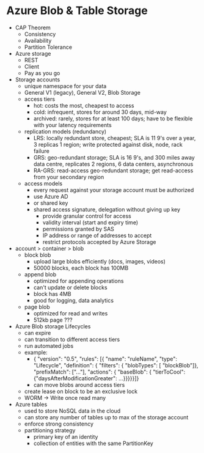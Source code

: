 # Azure Blob & Table Storage

- CAP Theorem
  - Consistency
  - Availability
  - Partition Tolerance
- Azure storage
  - REST
  - Client
  - Pay as you go
- Storage accounts
  - unique namespace for your data
  - General V1 (legacy), General V2, Blob Storage
  - access tiers
    - hot: costs the most, cheapest to access
    - cold: infrequent, stores for around 30 days, mid-way
    - archived: rarely, stores for at least 100 days; have to be flexible with your latency requirements
  - replication models (redundancy)
    - LRS: locally redundant store, cheapest; SLA is 11 9's over a year, 3 replicas 1 region; write protected against disk, node, rack failure
    - GRS: geo-redundant storage; SLA is 16 9's, and 300 miles away data centre, replicates 2 regions, 6 data centers, asynchronous
    - RA-GRS: read-access geo-redundant storage; get read-access from your secondary region
  - access models
    - every request against your storage account must be authorized
    - use Azure AD
    - or shared key
    - shared access signature, delegation without giving up key
      - provide granular control for access
      - validity interval (start and expiry time)
      - permissions granted by SAS
      - IP address or range of addresses to accept
      - restrict protocols accepted by Azure Storage
- account > container > blob 
  - block blob
    - upload large blobs efficiently (docs, images, videos)
    - 50000 blocks, each block has 100MB
  - append blob
    - optimized for appending operations
    - can't update or delete blocks
    - block has 4MB
    - good for logging, data analytics
  - page blob
    - optimized for read and writes
    - 512kb page ???
- Azure Blob storage Lifecycles
  - can expire
  - can transition to different access tiers
  - run automated jobs
  - example:
    - { "version": "0.5", "rules": [{ "name": "ruleName", "type": "Lifecycle", "definition": { "filters": { "blobTypes": [ "blockBlob"]}, "prefixMatch": ["..."], "actions": { "baseBlob": { "tierToCool": {"daysAfterModificationGreater": ...}}}}}]}
    - can move blobs around access tiers
  - create lease on block to be an exclusive lock
  - WORM -> Write once read many
- Azure tables
  - used to store NoSQL data in the cloud
  - can store any number of tables up to max of the storage account
  - enforce strong consistency
  - partitioning strategy
    - primary key of an identity
    - collection of entities with the same PartitionKey
